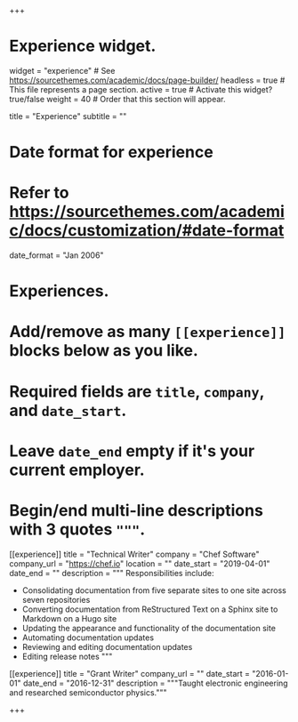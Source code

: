 +++
# Experience widget.
widget = "experience"  # See https://sourcethemes.com/academic/docs/page-builder/
headless = true  # This file represents a page section.
active = true  # Activate this widget? true/false
weight = 40  # Order that this section will appear.

title = "Experience"
subtitle = ""

# Date format for experience
#   Refer to https://sourcethemes.com/academic/docs/customization/#date-format
date_format = "Jan 2006"

# Experiences.
#   Add/remove as many `[[experience]]` blocks below as you like.
#   Required fields are `title`, `company`, and `date_start`.
#   Leave `date_end` empty if it's your current employer.
#   Begin/end multi-line descriptions with 3 quotes `"""`.
[[experience]]
  title = "Technical Writer"
  company = "Chef Software"
  company_url = "https://chef.io"
  location = ""
  date_start = "2019-04-01"
  date_end = ""
  description = """
  Responsibilities include:
  
  * Consolidating documentation from five separate sites to one site across seven repositories
  * Converting documentation from ReStructured Text on a Sphinx site to Markdown on a Hugo site
  * Updating the appearance and functionality of the documentation site
  * Automating documentation updates
  * Reviewing and editing documentation updates
  * Editing release notes
  """

[[experience]]
  title = "Grant Writer"
  company_url = ""
  date_start = "2016-01-01"
  date_end = "2016-12-31"
  description = """Taught electronic engineering and researched semiconductor physics."""

+++
